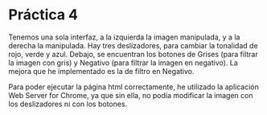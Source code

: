  # Práctica 4
Tenemos una sola interfaz, a la izquierda la imagen manipulada, y a la derecha la manipulada.
Hay tres deslizadores, para cambiar la tonalidad de rojo, verde y azul. Debajo, se encuentran los botones de Grises (para filtrar la imagen con gris) y Negativo (para filtrar la imagen en negativo).
La mejora que he implementado es la de filtro en Negativo.

Para poder ejecutar la página html correctamente, he utilizado la aplicación Web Server for Chrome, ya que sin ella, no podía modificar la imagen con los deslizadores ni con los botones.